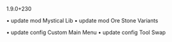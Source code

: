 1.9.0+230

• update mod Mystical Lib
• update mod Ore Stone Variants

• update config Custom Main Menu
• update config Tool Swap
